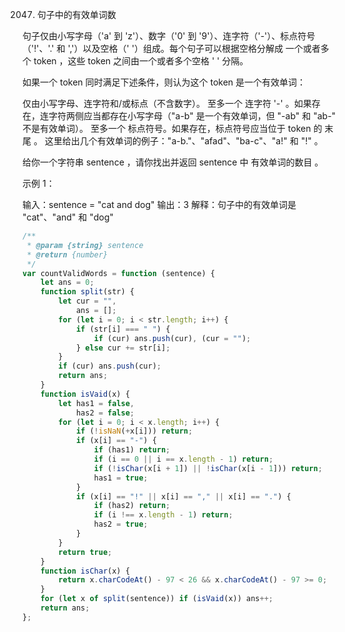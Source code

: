 2047. 句子中的有效单词数

句子仅由小写字母（'a' 到 'z'）、数字（'0' 到 '9'）、连字符（'-'）、标点符号（'!'、'.' 和 ','）以及空格（' '）组成。每个句子可以根据空格分解成 一个或者多个 token ，这些 token 之间由一个或者多个空格 ' ' 分隔。

如果一个 token 同时满足下述条件，则认为这个 token 是一个有效单词：

仅由小写字母、连字符和/或标点（不含数字）。
至多一个 连字符 '-' 。如果存在，连字符两侧应当都存在小写字母（"a-b" 是一个有效单词，但 "-ab" 和 "ab-" 不是有效单词）。
至多一个 标点符号。如果存在，标点符号应当位于 token 的 末尾 。
这里给出几个有效单词的例子："a-b."、"afad"、"ba-c"、"a!" 和 "!" 。

给你一个字符串 sentence ，请你找出并返回 sentence 中 有效单词的数目 。

示例 1：

输入：sentence = "cat and dog"
输出：3
解释：句子中的有效单词是 "cat"、"and" 和 "dog"

```js
/**
 * @param {string} sentence
 * @return {number}
 */
var countValidWords = function (sentence) {
    let ans = 0;
    function split(str) {
        let cur = "",
            ans = [];
        for (let i = 0; i < str.length; i++) {
            if (str[i] === " ") {
                if (cur) ans.push(cur), (cur = "");
            } else cur += str[i];
        }
        if (cur) ans.push(cur);
        return ans;
    }
    function isVaid(x) {
        let has1 = false,
            has2 = false;
        for (let i = 0; i < x.length; i++) {
            if (!isNaN(+x[i])) return;
            if (x[i] == "-") {
                if (has1) return;
                if (i == 0 || i == x.length - 1) return;
                if (!isChar(x[i + 1]) || !isChar(x[i - 1])) return;
                has1 = true;
            }
            if (x[i] == "!" || x[i] == "," || x[i] == ".") {
                if (has2) return;
                if (i !== x.length - 1) return;
                has2 = true;
            }
        }
        return true;
    }
    function isChar(x) {
        return x.charCodeAt() - 97 < 26 && x.charCodeAt() - 97 >= 0;
    }
    for (let x of split(sentence)) if (isVaid(x)) ans++;
    return ans;
};
```
